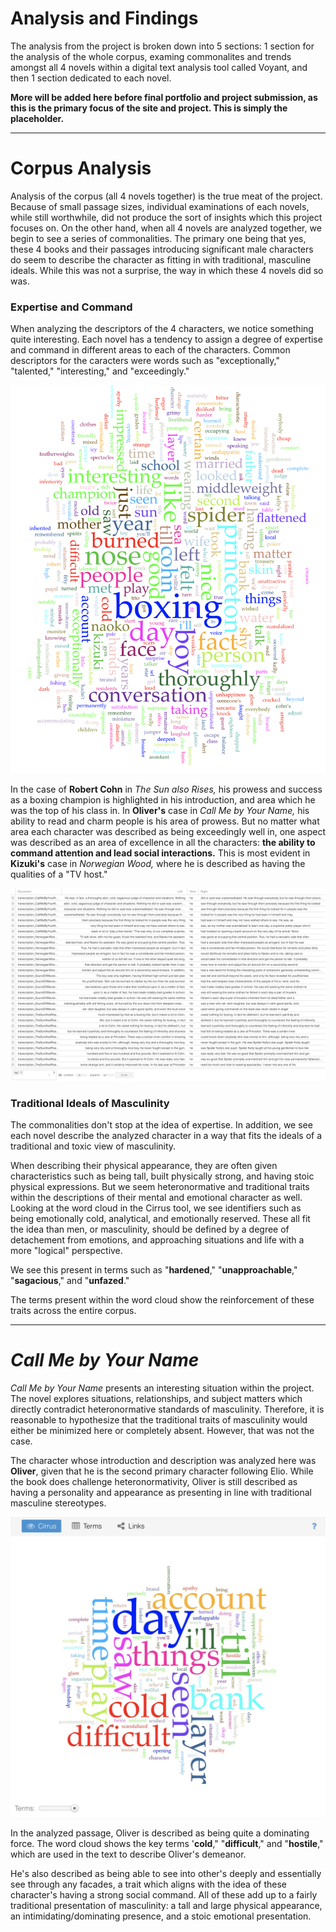 # Analysis and Findings

The analysis from the project is broken down into 5 sections: 1 section for the analysis of the whole corpus, examing commonalites and trends amongst all 4 novels within a digital text analysis tool called Voyant, and then 1 section dedicated to each novel. 

**More will be added here before final portfolio and project submission, as this is the primary focus of the site and project. This is simply the placeholder.**

---

# Corpus Analysis

Analysis of the corpus (all 4 novels together) is the true meat of the project. Because of small passage sizes, individual examinations of each novels, while still worthwhile, did not produce the sort of insights which this project focuses on. On the other hand, when all 4 novels are analyzed together, we begin to see a series of commonalities. The primary one being that yes, these 4 books and their passages introducing significant male characters do seem to describe the character as fitting in with traditional, masculine ideals. While this was not a surprise, the way in which these 4 novels did so was.

### Expertise and Command

When analyzing the descriptors of the 4 characters, we notice something quite interesting. Each novel has a tendency to assign a degree of expertise and command in different areas to each of the characters. Common descriptors for the caracters were words such as "exceptionally," "talented," "interesting," and "exceedingly." 

![Cirrus tool depecting most common words across corpus](images/VoyantFindings_Corpus_Cirrus.png)

In the case of **Robert Cohn** in *The Sun also Rises,* his prowess and success as a boxing champion is highlighted in his introduction, and area which he was the top of his class in. In **Oliver's** case in *Call Me by Your Name,* his ability to read and charm people is his area of prowess. 
But no matter what area each character was described as being exceedingly well in, one aspect was described as an area of excellence in all the characters: **the ability to command attention and lead social interactions.** This is most evident in **Kizuki's** case in *Norwegian Wood,* where he is described as having the qualities of a "TV host."

![Contexts tool depicting phrases to the left and right of key term "he"](images/VoyantFindings_Corpus_Contexts.png)

### Traditional Ideals of Masculinity

The commonalities don't stop at the idea of expertise. In addition, we see each novel describe the analyzed character in a way that fits the ideals of a traditional and toxic view of masculinity. 

When describing their physical appearance, they are often given characteristics such as being tall, built physically strong, and having stoic physical expressions. But we seem heteronormative and traditional traits within the descriptions of their mental and emotional character as well. Looking at the word cloud in the Cirrus tool, we see identifiers such as being emotionally cold, analytical, and emotionally reserved. These all fit the idea than men, or masculinity, should be defined by a degree of detachement from emotions, and approaching situations and life with a more "logical" perspective. 

We see this present in terms such as "**hardened**," "**unapproachable**," "**sagacious**," and "**unfazed**."

The terms present within the word cloud show the reinforcement of these traits across the entire corpus.

---

# *Call Me by Your Name*

*Call Me by Your Name* presents an interesting situation within the project. 
The novel explores situations, relationships, and subject matters which directly contradict heteronormative standards of masculinity. Therefore, it is reasonable to hypothesize that the traditional traits of masculinity would either be minimized here or completely absent. However, that was not the case.

The character whose introduction and description was analyzed here was **Oliver**, given that he is the second primary character following Elio. While the book does challenge heteronormativity, Oliver is still described as having a personality and appearance as presenting in line with traditional masculine stereotypes.

![A word cloud visual depicting the most common terms in the Call Me by Your Name passage](images/VoyantFindings_CallMeByYourName_Cirrus.jpg)

In the analyzed passage, Oliver is described as being quite a dominating force. The word cloud shows the key terms '**cold**," "**difficult**," and "**hostile**," which are used in the text to describe Oliver's demeanor. 

He's also described as being able to see into other's deeply and essentially see through any facades, a trait which aligns with the idea of these character's having a strong social command. All of these add up to a fairly traditional presentation of masculinity: a tall and large physical appearance, an intimidating/dominating presence, and a stoic emotional presentation.
